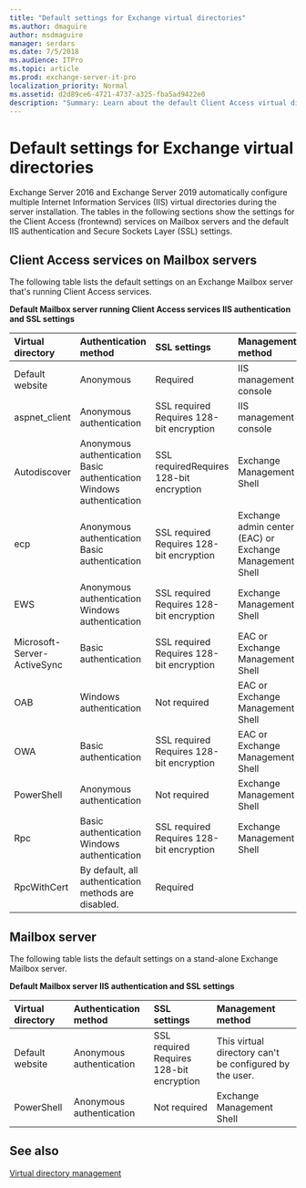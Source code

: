 ```yaml
---
title: "Default settings for Exchange virtual directories"
ms.author: dmaguire
author: msdmaguire
manager: serdars
ms.date: 7/5/2018
ms.audience: ITPro
ms.topic: article
ms.prod: exchange-server-it-pro
localization_priority: Normal
ms.assetid: d2d89ce6-4721-4737-a325-fba5ad9422e0
description: "Summary: Learn about the default Client Access virtual directory settings on Mailbox servers in Exchange 2016 and Exchange 2019."
---
```


# Default settings for Exchange virtual directories

Exchange Server 2016 and Exchange Server 2019 automatically configure multiple Internet Information Services (IIS) virtual directories during the server installation. The tables in the following sections show the settings for the Client Access (frontewnd) services on Mailbox servers and the default IIS authentication and Secure Sockets Layer (SSL) settings.

## Client Access services on Mailbox servers

The following table lists the default settings on an Exchange Mailbox server that's running Client Access services.

**Default Mailbox server running Client Access services IIS authentication and SSL settings**

|**Virtual directory**|**Authentication method**|**SSL settings**|**Management method**|
|:-----|:-----|:-----|:-----|
|Default website|Anonymous|Required|IIS management console|
|aspnet_client|Anonymous authentication|SSL required <br/> Requires 128-bit encryption|IIS management console|
|Autodiscover|Anonymous authentication <br/> Basic authentication <br/> Windows authentication|SSL requiredRequires 128-bit encryption|Exchange Management Shell|
|ecp|Anonymous authentication <br/> Basic authentication|SSL required <br/> Requires 128-bit encryption|Exchange admin center (EAC) or Exchange Management Shell|
|EWS|Anonymous authentication <br/> Windows authentication|SSL required <br/> Requires 128-bit encryption|Exchange Management Shell|
|Microsoft-Server-ActiveSync|Basic authentication|SSL required <br/> Requires 128-bit encryption|EAC or Exchange Management Shell|
|OAB|Windows authentication|Not required|EAC or Exchange Management Shell|
|OWA|Basic authentication|SSL required <br/> Requires 128-bit encryption|EAC or Exchange Management Shell|
|PowerShell|Anonymous authentication|Not required|Exchange Management Shell|
|Rpc|Basic authentication <br/> Windows authentication|SSL required <br/> Requires 128-bit encryption|Exchange Management Shell|
|RpcWithCert|By default, all authentication methods are disabled.|Required||
 
## Mailbox server

The following table lists the default settings on a stand-alone Exchange Mailbox server.

**Default Mailbox server IIS authentication and SSL settings**

|**Virtual directory**|**Authentication method**|**SSL settings**|**Management method**|
|:-----|:-----|:-----|:-----|
|Default website|Anonymous authentication|SSL required <br/> Requires 128-bit encryption|This virtual directory can't be configured by the user.|
|PowerShell|Anonymous authentication|Not required|Exchange Management Shell|
 
## See also

[Virtual directory management](https://technet.microsoft.com/library/ff952752(v=exchg.150).aspx)
